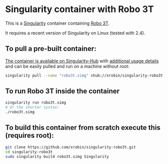 # Singularity container with Robo 3T

This is a [Singularity](http://singularity.lbl.gov/) container containing [Robo 3T](https://robomongo.org/).

It requires a recent version of Singularity on Linux (tested with 2.4).

## To pull a pre-built container:

[The container is available on Singularity-Hub](https://www.singularity-hub.org/collections/1899) with [additional usage details](https://www.singularity-hub.org/collections/1899/usage) and can be easily pulled and run on a machine without root:

```bash
singularity pull --name "robo3t.simg" shub://xrobin/singularity-robo3t
```

## To run Robo 3T inside the container

```bash
singularity run robo3t.simg
# Or the shorter syntax:
./robo3t.simg
```

## To build this container from scratch execute this (requires root):

```bash
git clone https://github.com/xrobin/singularity-robo3t.git
cd singularity-robo3t
sudo singularity build robo3t.simg Singularity
```
